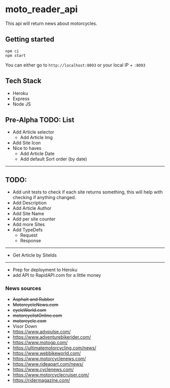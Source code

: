 # moto_reader_api

This api will return news about motorcycles.

## Getting started

```
npm ci
npm start
```

You can either go to `http://localhost:8093` or your local IP + `:8093`

## Tech Stack
- Heroku
- Express
- Node JS


## Pre-Alpha TODO: List

- Add Article selector
  - Add Article Img
- Add Site Icon
- Nice to haves
  - Add Article Date
  - Add default Sort order (by date)

---

## TODO:

- Add unit tests to check if each site returns something, this will help with checking if anything changed.
- Add Description
- Add Article Author
- Add Site Name
- Add per site counter
- Add more Sites
- Add TypeDefs
  - Request
  - Response

---

- Get Article by SiteIds

---

- Prep for deployment to Heroku
- add API to RapidAPI.com for a little money

### News sources

- ~~Asphalt and Rubber~~
- ~~MotorcycleNews.com~~
- ~~cycleWorld.com~~
- ~~motorcyclistOnline.com~~
- ~~motorcycle.com~~
- Visor Down
- https://www.advpulse.com/
- https://www.adventurebikerider.com/
- https://www.motogp.com/
- https://ultimatemotorcycling.com/news/
- https://www.webbikeworld.com/
- https://www.motorcyclenews.com/
- https://www.rideapart.com/news/
- https://www.cyclenews.com/
- https://www.motorcyclecruiser.com/
- https://ridermagazine.com/
